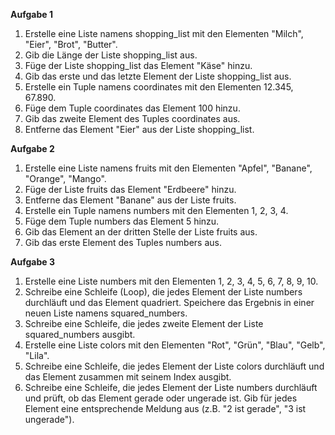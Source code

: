 __Aufgabe 1__

1.	Erstelle eine Liste namens shopping_list mit den Elementen "Milch", "Eier", "Brot", "Butter".
2.	Gib die Länge der Liste shopping_list aus.
3.	Füge der Liste shopping_list das Element "Käse" hinzu.
4.	Gib das erste und das letzte Element der Liste shopping_list aus.
5.	Erstelle ein Tuple namens coordinates mit den Elementen 12.345, 67.890.
6.	Füge dem Tuple coordinates das Element 100 hinzu.
7.	Gib das zweite Element des Tuples coordinates aus.
8.	Entferne das Element "Eier" aus der Liste shopping_list.

__Aufgabe 2__

1.	Erstelle eine Liste namens fruits mit den Elementen "Apfel", "Banane", "Orange", "Mango".
2.	Füge der Liste fruits das Element "Erdbeere" hinzu.
3.	Entferne das Element "Banane" aus der Liste fruits.
4.	Erstelle ein Tuple namens numbers mit den Elementen 1, 2, 3, 4.
5.	Füge dem Tuple numbers das Element 5 hinzu.
6.	Gib das Element an der dritten Stelle der Liste fruits aus.
7.	Gib das erste Element des Tuples numbers aus.

__Aufgabe 3__

1.	Erstelle eine Liste numbers mit den Elementen 1, 2, 3, 4, 5, 6, 7, 8, 9, 10.
2.	Schreibe eine Schleife (Loop), die jedes Element der Liste numbers durchläuft und das Element quadriert. Speichere das Ergebnis in einer neuen Liste namens squared_numbers.
3.	Schreibe eine Schleife, die jedes zweite Element der Liste squared_numbers ausgibt.
4.	Erstelle eine Liste colors mit den Elementen "Rot", "Grün", "Blau", "Gelb", "Lila".
5.	Schreibe eine Schleife, die jedes Element der Liste colors durchläuft und das Element zusammen mit seinem Index ausgibt.
6.	Schreibe eine Schleife, die jedes Element der Liste numbers durchläuft und prüft, ob das Element gerade oder ungerade ist. Gib für jedes Element eine entsprechende Meldung aus (z.B. "2 ist gerade", "3 ist ungerade").
